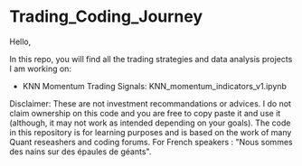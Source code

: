 # Trading_Coding_Journey
Hello,

In this repo, you will find all the trading strategies and data analysis projects I am working on:
 - KNN Momentum Trading Signals: KNN_momentum_indicators_v1.ipynb

Disclaimer: These are not investment recommandations or advices. I do not claim ownership on this code and you are free to copy paste it and use it (although, it may not work as intended depending on your goals). The code in this repository is for learning purposes and is based on the work of many Quant reseashers and coding forums. For French speakers : "Nous sommes des nains sur des épaules de géants".
